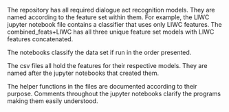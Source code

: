 The repository has all required dialogue act recognition models. 
They are named according to the feature set within them. For example, the LIWC jupyter notebook file contains a classifier that uses only LIWC features. The combined_feats+LIWC has all three unique feature set models with LIWC features concatenated. 

The notebooks classify the data set if run in the order presented. 

The csv files all hold the features for their respective models. They are named after the jupyter notebooks that created them. 

The helper functions in the files are documented according to their purpose. Comments throughout the jupyter notebooks clarify the programs making them easily understood.  